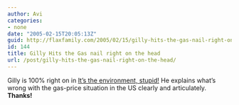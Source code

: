```yaml
---
author: Avi
categories:
- none
date: "2005-02-15T20:05:13Z"
guid: http://flaxfamily.com/2005/02/15/gilly-hits-the-gas-nail-right-on-the-head/
id: 144
title: Gilly Hits the Gas nail right on the head
url: /post/gilly-hits-the-gas-nail-right-on-the-head/
---
```

Gilly is 100% right on in [It&#8217;s the environment, stupid!](http://gilbenmori.blogspot.com/2005/02/its-environment-stupid.html) He explains what&#8217;s wrong with the gas-price situation in the US clearly and articulately. **Thanks!**
